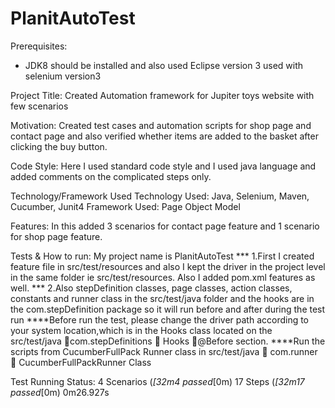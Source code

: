 # PlanitAutoTest
Prerequisites:
-	JDK8 should be installed and also used Eclipse version 3 used with selenium version3

Project Title:
Created Automation framework for Jupiter toys website with few scenarios

Motivation:
Created test cases and automation scripts for shop page and contact page and also verified whether items are added to the basket after clicking the buy button.

Code Style:
Here I used standard code style and I used java language and added comments on the complicated steps only.

Technology/Framework Used
Technology Used: Java, Selenium, Maven, Cucumber, Junit4
Framework Used: Page Object Model

Features:
In this added 3 scenarios for contact page feature and 1 scenario for shop page feature.

Tests & How to run:
My project name is PlanitAutoTest
*** 1.First I created feature file in src/test/resources and also I kept the driver in the project level in the same folder ie src/test/resources. Also I added pom.xml features as well.
*** 2.Also stepDefinition classes, page classes, action classes, constants and runner class in the src/test/java folder and the hooks are in the com.stepDefinition package so it will run before and after during the test run
****Before run the test, please change the driver path according to your system location,which is in the Hooks class located on the src/test/java com.stepDefinitions  Hooks @Before section.
****Run the scripts from CucumberFullPack Runner class in src/test/java  com.runner  CucumberFullPackRunner Class

Test Running Status:
4 Scenarios (_[32m4 passed_[0m)
17 Steps (_[32m17 passed_[0m)
0m26.927s
